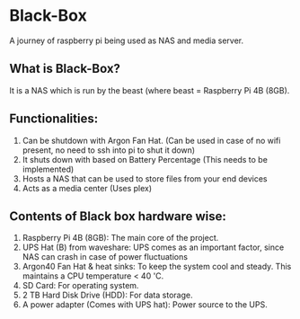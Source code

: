 # Black-Box
A journey of raspberry pi being used as NAS and media server.


## What is Black-Box?

It is a NAS which is run by the beast (where beast = Raspberry Pi 4B (8GB).

## Functionalities:

1. Can be shutdown with Argon Fan Hat. (Can be used in case of no wifi present, no need to ssh into pi to shut it down)
2. It shuts down with based on Battery Percentage (This needs to be implemented)
3. Hosts a NAS that can be used to store files from your end devices
4. Acts as a media center (Uses plex)

## Contents of Black box hardware wise:

1. Raspberry Pi 4B (8GB): The main core of the project.
2. UPS Hat (B) from waveshare: UPS comes as an important factor, since NAS can crash in case of power fluctuations
3. Argon40 Fan Hat & heat sinks: To keep the system cool and steady. This maintains a CPU temperature < 40 'C. 
4. SD Card: For operating system.
5. 2 TB Hard Disk Drive (HDD): For data storage.
6. A power adapter (Comes with UPS hat): Power source to the UPS.
